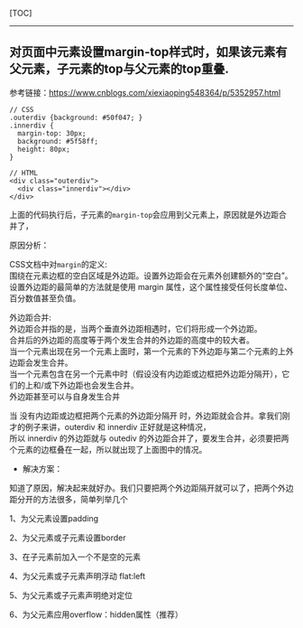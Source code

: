 [TOC]  

-------
## 对页面中元素设置margin-top样式时，如果该元素有父元素，子元素的top与父元素的top重叠.    

参考链接：https://www.cnblogs.com/xiexiaoping548364/p/5352957.html     

```
// CSS 
.outerdiv {background: #50f047; }
.innerdiv {
  margin-top: 30px;
  background: #5f58ff;
  height: 80px;
}

// HTML
<div class="outerdiv">
  <div class="innerdiv"></div>
</div>
```  

上面的代码执行后，子元素的`margin-top`会应用到父元素上，原因就是外边距合并了，

原因分析：     

CSS文档中对`margin`的定义:   
围绕在元素边框的空白区域是外边距。设置外边距会在元素外创建额外的“空白”。       
设置外边距的最简单的方法就是使用 margin 属性，这个属性接受任何长度单位、百分数值甚至负值。     

外边距合并:    
外边距合并指的是，当两个垂直外边距相遇时，它们将形成一个外边距。      
合并后的外边距的高度等于两个发生合并的外边距的高度中的较大者。      
当一个元素出现在另一个元素上面时，第一个元素的下外边距与第二个元素的上外边距会发生合并。       
当一个元素包含在另一个元素中时（假设没有内边距或边框把外边距分隔开），它们的上和/或下外边距也会发生合并。      
外边距甚至可以与自身发生合并     

当 没有内边距或边框把两个元素的外边距分隔开 时，外边距就会合并。拿我们刚才的例子来讲，outerdiv 和 innerdiv 正好就是这种情况，       
所以 innerdiv 的外边距就与 outediv 的外边距合并了，要发生合并，必须要把两个元素的边框叠在一起，所以就出现了上面图中的情况。     

* 解决方案：    

知道了原因，解决起来就好办。我们只要把两个外边距隔开就可以了，把两个外边距分开的方法很多，简单列举几个       

1、为父元素设置padding

2、为父元素或子元素设置border

3、在子元素前加入一个不是空的元素

4、为父元素或子元素声明浮动 flat:left

5、为父元素或子元素声明绝对定位

6、为父元素应用overflow：hidden属性（推荐）
